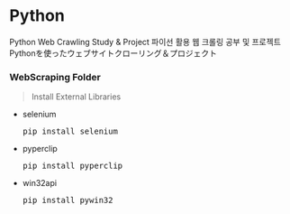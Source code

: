 # Python
Python Web Crawling Study & Project
파이선 활용 웹 크롤링 공부 및 프로젝트
Pythonを使ったウェブサイトクローリング＆プロジェクト

### WebScraping Folder
> Install External Libraries

- selenium
   <pre>pip install selenium</pre>
- pyperclip
   <pre>pip install pyperclip</pre>
- win32api
   <pre>pip install pywin32</pre>
